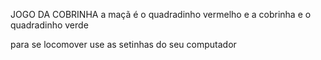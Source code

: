 JOGO DA COBRINHA
a maçã é o quadradinho vermelho e a cobrinha e o quadradinho verde

para se locomover use as setinhas do seu computador
